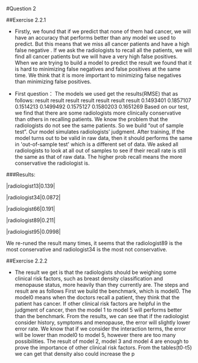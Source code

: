 #Question 2

##Exercise 2.2.1


- Firstly, we found that if we predict that none of them had cancer, we will have an accuracy that performs better than any model we used to predict. But this means that we miss all cancer patients and have a high false negative . If we ask the radiologists to recall all the patients, we will find all cancer patients but we will have a very high false positives. When we are trying to build a model to predict the result we found that it is hard to minimizing false negatives and false positives at the same time. We think that it is more important to minimizing false negatives than minimizing false positives.

- First question：
The models we used get the results(RMSE) that as follows:
   result    result    result    result    result    result    result 
0.1493401 0.1857107 0.1514213 0.1499492 0.1575127 0.1580203 0.1651269
Based on our test, we find that there are some radiologists more clinically conservative than others in recalling patients. We know the problem that the radiologists do not see the same patients. So we build “out of sample test”. Our model simulates radiologists’ judgment. After training, If the model turns out to be valid in raw data, then it should performs the same in 'out-of-sample test' which is a different set of data. We asked all radiologists to look at all out of samples to see if their recall rate is still the same as that of raw data.
The higher prob recall means the more conservative the radiologist is. 

###Results:

|radiologist13|0.139| 

|radiologist34|0.0872|

|radiologist66|0.191| 

|radiologist89|0.211|     

|radiologist95|0.0998|


We re-runed the result many times, it seems that the radiologist89 is the most conservative and radiologist34 is the most not conservative. 

##Exercise 2.2.2

- The result we get is that the radiologists should be weighing some clinical risk factors, such as breast density classification and menopause status, more heavily than they currently are. The steps and result are as follows
First we build the benchmark, which is model0. The model0 means when the doctors recall a patient, they think that the patient has cancer. If other clinical risk factors are helpful in the judgment of cancer, then the model 1 to model 5 will performs better than the benchmark. 
From the results, we can see that if the radiologist consider history, symptoms and menopause, the error will slightly lower error rate. We know that if we consider the interaction terms, the error will be lower than model0 to model 5, however there are too many possibilities. The result of model 2, model 3 and model 4 are enough to prove the importance of other clinical risk factors.
From the tables(t0-t5) we can get that density also could increase the
p